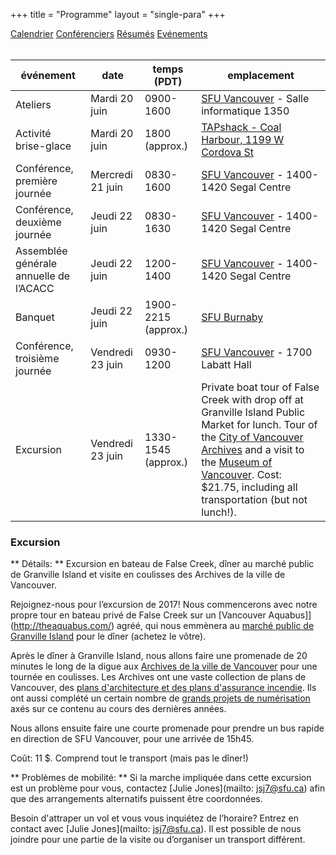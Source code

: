 +++
title = "Programme"
layout = "single-para"
+++

<div class="program expanded button-group">
  <a href="../schedule" class="button">Calendrier</a>
  <a href="../speakers" class="button">Conférenciers</a>
  <a href="../abstracts" class="button">Résumés</a>  
  <a href="../events" class="button active">Evénements</a>
</div>
<br />

| événement | date | temps (PDT) | emplacement|
|------|-------|-------|-------|
|Ateliers|Mardi 20 juin|0900-1600|[SFU Vancouver](http://www.sfu.ca/campuses/vancouver.html) - Salle informatique 1350|
|Activité brise-glace|Mardi 20 juin|1800 (approx.)|[TAPshack - Coal Harbour, 1199 W Cordova St](http://tapshack.ca/menu.html)|
|Conférence, première journée|Mercredi 21 juin|0830-1600|[SFU Vancouver](http://www.sfu.ca/campuses/vancouver.html) - 1400-1420 Segal Centre|
|Conférence, deuxième journée|Jeudi 22 juin|0830-1630|[SFU Vancouver](http://www.sfu.ca/campuses/vancouver.html) - 1400-1420 Segal Centre|
|Assemblée générale annuelle de l’ACACC|Jeudi 22 juin|1200-1400|[SFU Vancouver](http://www.sfu.ca/campuses/vancouver.html) - 1400-1420 Segal Centre|
|Banquet|Jeudi 22 juin|1900-2215 (approx.)|[SFU Burnaby](http://www.sfu.ca/campuses/burnaby.html)|
|Conférence, troisième journée|Vendredi 23 juin|0930-1200|[SFU Vancouver](http://www.sfu.ca/campuses/vancouver.html) - 1700 Labatt Hall|
|Excursion|Vendredi 23 juin|1330-1545 (approx.)|Private boat tour of False Creek with drop off at Granville Island Public Market for lunch. Tour of the [City of Vancouver Archives](http://vancouver.ca/your-government/city-of-vancouver-archives.aspx) and a visit to the [Museum of Vancouver](http://www.museumofvancouver.ca/). Cost: $21.75, including all transportation (but not lunch!).|

### Excursion

** Détails: ** Excursion en bateau de False Creek, dîner au marché public de Granville Island et visite en coulisses des Archives de la ville de Vancouver.

Rejoignez-nous pour l’excursion de 2017! Nous commencerons avec notre propre tour en bateau privé de False Creek sur un [Vancouver Aquabus]](http://theaquabus.com/) agréé, qui nous emmènera au [marché public de Granville Island](http://granvilleisland.com/public-market) pour le dîner (achetez le vôtre).

Après le dîner à Granville Island, nous allons faire une promenade de 20 minutes le long de la digue aux [Archives de la ville de Vancouver](http://vancouver.ca/your-government/city-of-vancouver-archives.aspx) pour une tournée en coulisses. Les Archives ont une vaste collection de plans de Vancouver, des [plans d'architecture et des plans d'assurance incendie](https://www.flickr.com/photos/vancouver-archives/sets/72157666436867171). Ils ont aussi complété un certain nombre de [grands projets de numérisation](http://www.vancouverarchives.ca/tags/maps/) axés sur ce contenu au cours des dernières années.

Nous allons ensuite faire une courte promenade pour prendre un bus rapide en direction de SFU Vancouver, pour une arrivée de 15h45.

Coût: 11 $. Comprend tout le transport (mais pas le dîner!)

** Problèmes de mobilité: ** Si la marche impliquée dans cette excursion est un problème pour vous, contactez [Julie Jones](mailto: jsj7@sfu.ca) afin que des arrangements alternatifs puissent être coordonnées. 

Besoin d'attraper un vol et vous vous inquiétez de l’horaire? Entrez en contact avec [Julie Jones](mailto: jsj7@sfu.ca). Il est possible de nous joindre pour une partie de la visite ou d’organiser un transport différent.
